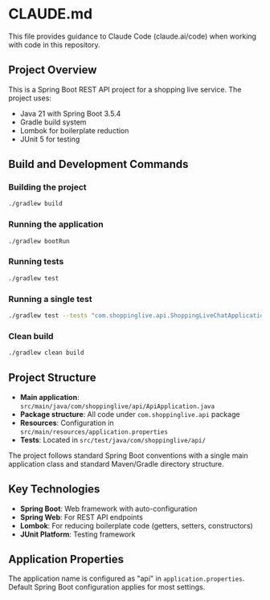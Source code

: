 # CLAUDE.md

This file provides guidance to Claude Code (claude.ai/code) when working with code in this repository.

## Project Overview

This is a Spring Boot REST API project for a shopping live service. The project uses:
- Java 21 with Spring Boot 3.5.4
- Gradle build system
- Lombok for boilerplate reduction
- JUnit 5 for testing

## Build and Development Commands

### Building the project
```bash
./gradlew build
```

### Running the application
```bash
./gradlew bootRun
```

### Running tests
```bash
./gradlew test
```

### Running a single test
```bash
./gradlew test --tests "com.shoppinglive.api.ShoppingLiveChatApplicationTests"
```

### Clean build
```bash
./gradlew clean build
```

## Project Structure

- **Main application**: `src/main/java/com/shoppinglive/api/ApiApplication.java`
- **Package structure**: All code under `com.shoppinglive.api` package
- **Resources**: Configuration in `src/main/resources/application.properties`
- **Tests**: Located in `src/test/java/com/shoppinglive/api/`

The project follows standard Spring Boot conventions with a single main application class and standard Maven/Gradle directory structure.

## Key Technologies

- **Spring Boot**: Web framework with auto-configuration
- **Spring Web**: For REST API endpoints
- **Lombok**: For reducing boilerplate code (getters, setters, constructors)
- **JUnit Platform**: Testing framework

## Application Properties

The application name is configured as "api" in `application.properties`. Default Spring Boot configuration applies for most settings.